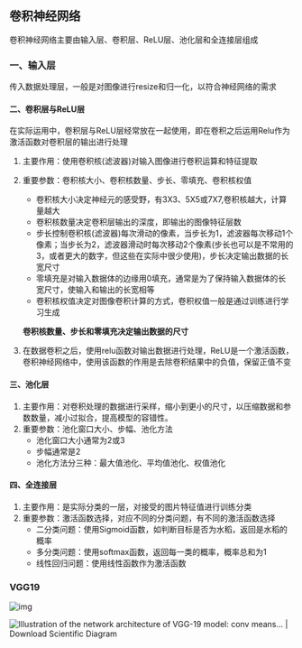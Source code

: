 ## 卷积神经网络

卷积神经网络主要由输入层、卷积层、ReLU层、池化层和全连接层组成



### 一、输入层

传入数据处理层，一般是对图像进行resize和归一化，以符合神经网络的需求



#### 二、卷积层与ReLU层

在实际运用中，卷积层与ReLU层经常放在一起使用，即在卷积之后运用Relu作为激活函数对卷积层的输出进行处理



1. 主要作用：使用卷积核(滤波器)对输入图像进行卷积运算和特征提取

2. 重要参数：卷积核大小、卷积核数量、步长、零填充、卷积核权值

   - 卷积核大小决定神经元的感受野，有3X3、5X5或7X7,卷积核越大，计算量越大
   - 卷积核数量决定卷积层输出的深度，即输出的图像特征层数
   - 步长控制卷积核(滤波器)每次滑动的像素，当步长为1，滤波器每次移动1个像素；当步长为2，滤波器滑动时每次移动2个像素(步长也可以是不常用的3，或者更大的数字，但这些在实际中很少使用)，步长决定输出数据的长宽尺寸
   - 零填充是对输入数据体的边缘用0填充，通常是为了保持输入数据体的长宽尺寸，使输入和输出的长宽相等
   - 卷积核权值决定对图像卷积计算的方式，卷积权值一般是通过训练进行学习生成

   **卷积核数量、步长和零填充决定输出数据的尺寸**

3. 在数据卷积之后，使用relu函数对输出数据进行处理，ReLU是一个激活函数，卷积神经网络中，使用该函数的作用是去除卷积结果中的负值，保留正值不变



#### 三、池化层

1. 主要作用：对卷积处理的数据进行采样，缩小到更小的尺寸，以压缩数据和参数数量，减小过拟合，提高模型的容错性。
2. 重要参数：池化窗口大小、步幅、池化方法
   - 池化窗口大小通常为2或3
   - 步幅通常是2
   - 池化方法分三种：最大值池化、平均值池化、权值池化



#### 四、全连接层

1. 主要作用：是实际分类的一层，对接受的图片特征值进行训练分类
2. 重要参数：激活函数选择，对应不同的分类问题，有不同的激活函数选择
   - 二分类问题：使用Sigmoid函数，如判断目标是否为水稻，返回是水稻的概率
   - 多分类问题：使用softmax函数，返回每一类的概率，概率总和为1
   - 线性回归问题：使用线性函数作为激活函数



### VGG19

![img](https://img-blog.csdnimg.cn/img_convert/8d5919d841ca662ede0b04012231ee5a.png)



![Illustration of the network architecture of VGG-19 model: conv means... |  Download Scientific Diagram](https://img-blog.csdnimg.cn/img_convert/7ee5eee61be3dd136a47f1b449579570.png)







